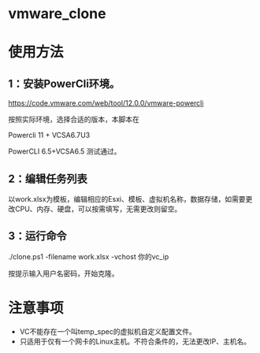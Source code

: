 # vmware_clone
# 使用方法

## 1：安装PowerCli环境。

https://code.vmware.com/web/tool/12.0.0/vmware-powercli

按照实际环境，选择合适的版本，本脚本在

Powercli 11 + VCSA6.7U3

PowerCLI 6.5+VCSA6.5 测试通过。



## 2：编辑任务列表

以work.xlsx为模板，编辑相应的Esxi、模板、虚拟机名称，数据存储，如需要更改CPU、内存、硬盘，可以按需填写，无需更改则留空。



## 3：运行命令

./clone.ps1 -filename work.xlsx -vchost 你的vc_ip

按提示输入用户名密码，开始克隆。





# 注意事项

- VC不能存在一个叫temp_spec的虚拟机自定义配置文件。
- 只适用于仅有一个网卡的Linux主机。不符合条件的，无法更改IP、主机名。